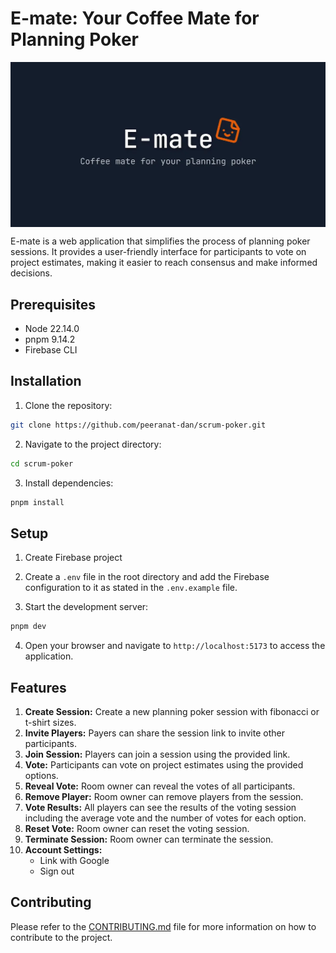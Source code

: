 # E-mate: Your Coffee Mate for Planning Poker

<img src="public/assets/og.webp" alt="E-mate Logo" align="center" />

E-mate is a web application that simplifies the process of planning poker sessions. It provides a user-friendly interface for participants to vote on project estimates, making it easier to reach consensus and make informed decisions.

## Prerequisites

- Node 22.14.0
- pnpm 9.14.2
- Firebase CLI

## Installation

1. Clone the repository:

```bash
git clone https://github.com/peeranat-dan/scrum-poker.git
```

2.  Navigate to the project directory:

```bash
cd scrum-poker
```

3. Install dependencies:

```bash
pnpm install
```

## Setup

1. Create Firebase project

2. Create a `.env` file in the root directory and add the Firebase configuration to it as stated in the `.env.example` file.

3. Start the development server:

```bash
pnpm dev
```

4. Open your browser and navigate to `http://localhost:5173` to access the application.

## Features

1. **Create Session:** Create a new planning poker session with fibonacci or t-shirt sizes.
2. **Invite Players:** Payers can share the session link to invite other participants.
3. **Join Session:** Players can join a session using the provided link.
4. **Vote:** Participants can vote on project estimates using the provided options.
5. **Reveal Vote:** Room owner can reveal the votes of all participants.
6. **Remove Player:** Room owner can remove players from the session.
7. **Vote Results:** All players can see the results of the voting session including the average vote and the number of votes for each option.
8. **Reset Vote:** Room owner can reset the voting session.
9. **Terminate Session:** Room owner can terminate the session.
10. **Account Settings:**
    - Link with Google
    - Sign out

## Contributing

Please refer to the [CONTRIBUTING.md](CONTRIBUTING.md) file for more information on how to contribute to the project.
